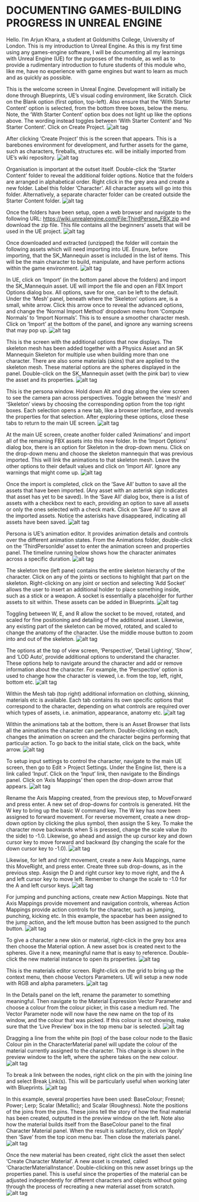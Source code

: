 <h1>DOCUMENTING GAMES-BUILDING PROGRESS IN UNREAL ENGINE</h1>

Hello. I’m Arjun Khara, a student at Goldsmiths College, University of London. This is my introduction to Unreal Engine. As this is my first time using any games-engine software, I will be documenting all my learnings with Unreal Engine (UE) for the purposes of the module, as well as to provide a rudimentary introduction to future students of this module who, like me, have no experience with game engines but want to learn as much and as quickly as possible.

This is the welcome screen in Unreal Engine. Development will initially be done through Blueprints, UE’s visual coding environment, like Scratch. Click on the Blank option (first option, top-left). Also ensure that the ‘With Starter Content’ option is selected, from the bottom three boxes, below the menu. Note, the ‘With Starter Content’ option box does not light up like the options above. The wording instead toggles between ‘With Starter Content’ and ‘No Starter Content’. Click on Create Project.
![alt tag](https://github.com/arjunkhara/FireFighterGame/blob/master/blueprints-screenshots/unreal-blueprints-images-folder/Slide1.PNG "Opening and using Unreal Engine")

After clicking ‘Create Project’ this is the screen that appears. This is a barebones environment for development, and further assets for the game, such as characters, fireballs, structures etc. will be initially imported from UE’s wiki repository. ![alt tag](https://github.com/arjunkhara/FireFighterGame/blob/master/blueprints-screenshots/unreal-blueprints-images-folder/Slide2.PNG "First Unreal Project")

Organisation is important at the outset itself. Double-click the ‘Starter Content’ folder to reveal the additional folder options. Notice that the folders are arranged in alphabetical order. Right click in the grey area and create a new folder. Label this folder ‘Character’. All character assets will go into this folder. Alternatively, a separate character folder can be created outside the Starter Content folder. ![alt tag](https://github.com/arjunkhara/FireFighterGame/blob/master/blueprints-screenshots/unreal-blueprints-images-folder/Slide3.PNG "Organising Folders and Assets")

Once the folders have been setup, open a web browser and navigate to the following URL: https://wiki.unrealengine.com/File:ThirdPerson_FBX.zip and download the zip file. This file contains all the beginners’ assets that will be used in the UE project. ![alt tag](https://github.com/arjunkhara/FireFighterGame/blob/master/blueprints-screenshots/unreal-blueprints-images-folder/Slide4.PNG "Accessing UE FBX Assets")

Once downloaded and extracted (unzipped) the folder will contain the following assets which will need importing into UE. Ensure, before importing, that the SK_Mannequin asset is included in the list of items. This will be the main character to build, manipulate, and have perform actions within the game environment. ![alt tag](https://github.com/arjunkhara/FireFighterGame/blob/master/blueprints-screenshots/unreal-blueprints-images-folder/Slide5.PNG "Unzipping and Installing FBX Assets")

In UE, click on ‘Import’ (in the bottom panel above the folders) and import the SK_Mannequin asset. UE will import the file and open an FBX Import Options dialog box. All options, save for one, can be left to the default. Under the ‘Mesh’ panel, beneath where the ‘Skeleton’ options are, is a small, white arrow. Click this arrow once to reveal the advanced options, and change the ‘Normal Import Method’ dropdown menu from ‘Compute Normals’ to ‘Import Normals’. This is to ensure a smoother character mesh. Click on ‘Import’ at the bottom of the panel, and ignore any warning screens that may pop up. ![alt tag](https://github.com/arjunkhara/FireFighterGame/blob/master/blueprints-screenshots/unreal-blueprints-images-folder/Slide6.PNG "Importing Assets and Viewing Advanced Options")

This is the screen with the additional options that now displays. The skeleton mesh has been added together with a Physics Asset and an SK Mannequin Skeleton for multiple use when building more than one character. There are also some materials (skins) that are applied to the skeleton mesh. These material options are the spheres displayed in the panel. Double-click on the SK_Mannequin asset (with the pink bar) to view the asset and its properties. ![alt tag](https://github.com/arjunkhara/FireFighterGame/blob/master/blueprints-screenshots/unreal-blueprints-images-folder/Slide7.PNG "Accessing Materials Options")

This is the persona window. Hold down Alt and drag along the view screen to see the camera pan across perspectives. Toggle between the ‘mesh’ and ‘Skeleton’ views by choosing the corresponding option from the top right boxes. Each selection opens a new tab, like a browser interface, and reveals the properties for that selection. After exploring these options, close these tabs to return to the main UE screen. ![alt tag](https://github.com/arjunkhara/FireFighterGame/blob/master/blueprints-screenshots/unreal-blueprints-images-folder/Slide8.PNG "Mannequins and Personas")

At the main UE screen, create another folder called ‘Animations’ and import all of the remaining FBX assets into this new folder. In the ‘Import Options’ dialog box, there is an option for Skeleton in the drop-down menu. Click on the drop-down menu and choose the skeleton mannequin that was previous imported. This will link the animations to that skeleton mesh. Leave the other options to their default values and click on ‘Import All’. Ignore any warnings that might come up. ![alt tag](https://github.com/arjunkhara/FireFighterGame/blob/master/blueprints-screenshots/unreal-blueprints-images-folder/Slide9.PNG "Skeleton Mesh")

Once the import is completed, click on the ‘Save All’ button to save all the assets that have been imported. (Any asset with an asterisk sign indicates that asset has yet to be saved). In the ‘Save All’ dialog box, there is a list of assets with a checkbox next to each, providing an option to save all assets or only the ones selected with a check mark. Click on ‘Save All’ to save all the imported assets. Notice the asterisks have disappeared, indicating all assets have been saved. ![alt tag](https://github.com/arjunkhara/FireFighterGame/blob/master/blueprints-screenshots/unreal-blueprints-images-folder/Slide10.PNG "Saving Progress")

Persona is UE’s animation editor. It provides animation details and controls over the different animation states. From the Animations folder, double-click on the ‘ThirdPersonIdle’ asset to enter the animation screen and properties panel. The timeline running below shows how the character animates across a specific duration. ![alt tag](https://github.com/arjunkhara/FireFighterGame/blob/master/blueprints-screenshots/unreal-blueprints-images-folder/Slide11.PNG "Third person idle state")

The skeleton tree (left pane) contains the entire skeleton hierarchy of the character. Click on any of the joints or sections to highlight that part on the skeleton. Right-clicking on any joint or section and selecting ‘Add Socket’ allows the user to insert an additional holder to place something inside, such as a stick or a weapon. A socket is essentially a placeholder for further assets to sit within. These assets can be added in Blueprints. ![alt tag](https://github.com/arjunkhara/FireFighterGame/blob/master/blueprints-screenshots/unreal-blueprints-images-folder/Slide12.PNG "Socket Installation")

Toggling between W, E, and R allow the socket to be moved, rotated, and scaled for fine positioning and detailing of the additional asset. Likewise, any existing part of the skeleton can be moved, rotated, and scaled to change the anatomy of the character. Use the middle mouse button to zoom into and out of the skeleton. ![alt tag](https://github.com/arjunkhara/FireFighterGame/blob/master/blueprints-screenshots/unreal-blueprints-images-folder/Slide13.PNG "Manipulating Skeleton State")

The options at the top of view screen, ‘Perspective’, ‘Detail Lighting’, ‘Show’, and ‘LOD Auto’, provide additional options to understand the character. These options help to navigate around the character and add or remove information about the character. For example, the ‘Perspective’ option is used to change how the character is viewed, i.e. from the top, left, right, bottom etc. ![alt tag](https://github.com/arjunkhara/FireFighterGame/blob/master/blueprints-screenshots/unreal-blueprints-images-folder/Slide14.PNG "Changing Perspective")

Within the Mesh tab (top right) additional information on clothing, skinning, materials etc is available. Each tab contains its own specific options that correspond to the character, depending on what controls are required over which types of assets, i.e. animation, appearance, anatomy etc. ![alt tag](https://github.com/arjunkhara/FireFighterGame/blob/master/blueprints-screenshots/unreal-blueprints-images-folder/Slide15.PNG "Mesh Tab Information")

Within the animations tab at the bottom, there is an Asset Browser that lists all the animations the character can perform. Double-clicking on each, changes the animation on screen and the character begins performing that particular action. To go back to the initial state, click on the back, white arrow. ![alt tag](https://github.com/arjunkhara/FireFighterGame/blob/master/blueprints-screenshots/unreal-blueprints-images-folder/Slide16.PNG "Navigating Between Assets")

To setup input settings to control the character, navigate to the main UE screen, then go to Edit > Project Settings. Under the Engine list, there is a link called ‘Input’. Click on the ‘Input’ link, then navigate to the Bindings panel. Click on ‘Axis Mappings’ then open the drop-down arrow that appears. ![alt tag](https://github.com/arjunkhara/FireFighterGame/blob/master/blueprints-screenshots/unreal-blueprints-images-folder/Slide17.PNG "Binding Panels")

Rename the Axis Mapping created, from the previous step, to MoveForward and press enter. A new set of drop-downs for controls is generated. Hit the W key to bring up the basic W command key. The W key has now been assigned to forward movement. For reverse movement, create a new drop-down option by clicking the plus symbol, then assign the S key. To make the character move backwards when S is pressed, change the scale value (to the side) to -1.0. Likewise, go ahead and assign the up cursor key and down cursor key to move forward and backward (by changing the scale for the down cursor key to -1.0). ![alt tag](https://github.com/arjunkhara/FireFighterGame/blob/master/blueprints-screenshots/unreal-blueprints-images-folder/Slide18.PNG "Moving Forward and Backward")

Likewise, for left and right movement, create a new Axis Mappings, name this MoveRight, and press enter. Create three sub drop-downs, as in the previous step. Assign the D and right cursor key to move right, and the A and left cursor key to move left. Remember to change the scale to -1.0 for the A and left cursor keys. ![alt tag](https://github.com/arjunkhara/FireFighterGame/blob/master/blueprints-screenshots/unreal-blueprints-images-folder/Slide19.PNG "Moving Left and Right")

For jumping and punching actions, create new Action Mappings. Note that Axis Mappings provide movement and navigation controls, whereas Action Mappings provide action controls for the character, such as jumping, punching, kicking etc. In this example, the spacebar has been assigned to the jump action, and the left mouse button has been assigned to the punch button. ![alt tag](https://github.com/arjunkhara/FireFighterGame/blob/master/blueprints-screenshots/unreal-blueprints-images-folder/Slide20.PNG "Actions and Axis Mapping")

To give a character a new skin or material, right-click in the grey box area then choose the Material option. A new asset box is created next to the spheres. Give it a new, meaningful name that is easy to reference. Double-click the new material instance to open its properties. ![alt tag](https://github.com/arjunkhara/FireFighterGame/blob/master/blueprints-screenshots/unreal-blueprints-images-folder/Slide21.PNG "Referencing Materials")

This is the materials editor screen. Right-click on the grid to bring up the context menu, then choose Vectors Parameters. UE will setup a new node with RGB and alpha parameters. ![alt tag](https://github.com/arjunkhara/FireFighterGame/blob/master/blueprints-screenshots/unreal-blueprints-images-folder/Slide22.PNG "Vector Parameters")

In the Details panel on the left, rename the parameter to something meaningful. Then navigate to the Material Expression Vector Parameter and choose a colour from the colour picker, in this case a medium red. The Vector Parameter node will now have the new name on the top of its window, and the colour that was picked. If this colour is not showing, make sure that the ‘Live Preview’ box in the top menu bar is selected. ![alt tag](https://github.com/arjunkhara/FireFighterGame/blob/master/blueprints-screenshots/unreal-blueprints-images-folder/Slide23.PNG "Colour Pickers")

Dragging a line from the white pin (top) of the base colour node to the Basic Colour pin in the CharacterMaterial panel will update the colour of the material currently assigned to the character. This change is shown in the preview window to the left, where the sphere takes on the new colour. ![alt tag](https://github.com/arjunkhara/FireFighterGame/blob/master/blueprints-screenshots/unreal-blueprints-images-folder/Slide24.PNG "Mapping Materials in Blueprints")

To break a link between the nodes, right click on the pin with the joining line and select Break Link(s). This will be particularly useful when working later with Blueprints. ![alt tag](https://github.com/arjunkhara/FireFighterGame/blob/master/blueprints-screenshots/unreal-blueprints-images-folder/Slide25.PNG "Breaking Blueprints Connections")

In this example, several properties have been used: BaseColour; Fresnel; Power; Lerp; Scalar (Metallic); and Scalar (Roughness). Note the positions of the joins from the pins. These joins tell the story of how the final material has been created, outputted in the preview window on the left. Note also how the material builds itself from the BaseColour panel to the final Character Material panel. When the result is satisfactory, click on ‘Apply’ then ‘Save’ from the top icon menu bar. Then close the materials panel. ![alt tag](https://github.com/arjunkhara/FireFighterGame/blob/master/blueprints-screenshots/unreal-blueprints-images-folder/Slide26.PNG "Adding Additional Features with Blueprints")

Once the new material has been created, right click the asset then select ‘Create Character Material’. A new asset is created, called ‘CharacterMaterialInstance’. Double-clicking on this new asset brings up the properties panel. This is useful since the properties of the material can be adjusted independently for different characters and objects without going through the process of recreating a new material asset from scratch. ![alt tag](https://github.com/arjunkhara/FireFighterGame/blob/master/blueprints-screenshots/unreal-blueprints-images-folder/Slide27.PNG "Instance of Material")

